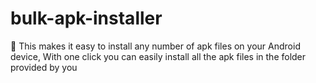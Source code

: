 # bulk-apk-installer
📝 This makes it easy to install any number of apk files on your Android device, With one click you can easily install all the apk files in the folder provided by you
